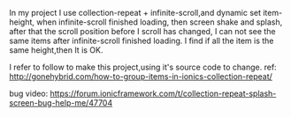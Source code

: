  
 In my project I use collection-repeat + infinite-scroll,and dynamic set item-height, when infinite-scroll finished loading, then screen shake and splash, after that the scroll position before I scroll has changed, I can not see the same items after infinite-scroll finished loading.
  I find if all the item is the same height,then It is OK.
 
 
 I refer to follow to make this project,using it's source code to change.
ref: http://gonehybrid.com/how-to-group-items-in-ionics-collection-repeat/


bug video:  https://forum.ionicframework.com/t/collection-repeat-splash-screen-bug-help-me/47704
